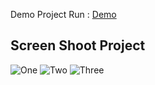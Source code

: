 Demo Project Run :
<a href="https://abuhussien28.github.io/MyPortfolio/" target="_blank">Demo</a>
## Screen Shoot Project 
![One](https://github.com/user-attachments/assets/eb1f7230-2512-4911-b9d9-bdf4ceb2ea2c)
![Two](https://github.com/user-attachments/assets/847df266-4997-4ec8-a39e-17a78a6c86c8)
![Three](https://github.com/user-attachments/assets/5c80a2f2-9027-4811-8189-236ab784eb7f)
